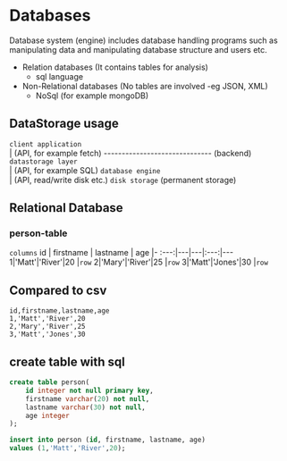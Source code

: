 # Databases

Database system (engine) includes database handling programs such as manipulating data and manipulating database structure and users etc.

-   Relation databases (It contains tables for analysis)
    -   sql language
-   Non-Relational databases (No tables are involved -eg JSON, XML)
    -   NoSql (for example mongoDB)


## DataStorage usage

`client application`  
    | (API, for example fetch)
------------------------------  (backend)
`datastorage layer`  
    | (API, for example SQL)
`database engine`  
    | (API, read/write disk etc.)
`disk storage` (permanent storage)


## Relational Database

### **person**-table
`columns`
id | firstname | lastname | age |-
:---:|---|---|:---:|---
1|'Matt'|'River'|20 |`row`
2|'Mary'|'River'|25 |`row`
3|'Matt'|'Jones'|30 |`row`


## Compared to csv
```csv
id,firstname,lastname,age
1,'Matt','River',20
2,'Mary','River',25
3,'Matt','Jones',30 
```

## create table with sql
```sql
create table person(
    id integer not null primary key,
    firstname varchar(20) not null,
    lastname varchar(30) not null,
    age integer
);
```
```sql
insert into person (id, firstname, lastname, age)
values (1,'Matt','River',20);
```



